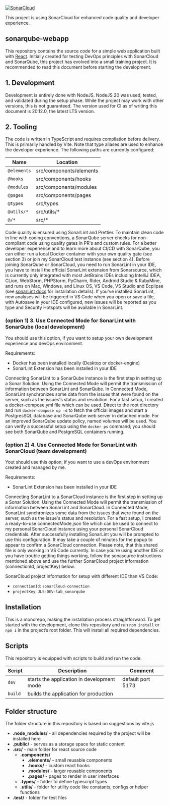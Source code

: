 [![SonarCloud](https://sonarcloud.io/images/project_badges/sonarcloud-black.svg)](https://sonarcloud.io/summary/new_code?id=JLS-DEV-lab_sonarqube)

This project is using SonarCloud for enhanced code quality and developer experience.

## sonarqube-webapp

This repository contains the source code for a simple web application built with [React](https://react.dev/). Initially created for testing DevOps principles with SonarCloud and SonarQube, this project has evolved into a small training project. It is recommended to read this document before starting the development.

## 1. Development

Development is entirely done with NodeJS. NodeJS 20 was used, tested, and validated during the setup phase. While the project may work with other versions, this is not guaranteed. The version used for CI as of writing this document is 20.12.0, the latest LTS version.

## 2. Tooling

The code is written in TypeScript and requires compilation before delivery. This is primarily handled by Vite. Note that type aliases are used to enhance the developer experience. The following paths are currently configured:

| Name        | Location                |
| ----------- | ----------------------- |
| `@elements` | src/components/elements |
| `@hooks`    | src/components/hooks    |
| `@modules`  | src/components/modules  |
| `@pages`    | src/components/pages    |
| `@types`    | src/types               |
| `@utils/*`  | src/utils/\*            |
| `@/*`       | src/\*                  |

Code quality is ensured using SonarLint and Prettier. To maintain clean code in line with coding conventions, a SonarQube server checks for non-compliant code using quality gates in PR's and custom rules. For a better developer experience and to learn more about CI/CD with SonarQube, you can either run a local Docker container with your own quality gate (see section 3) or join my SonarCloud test instance (see section 4). Before joining SonarQube or SonarCloud, you need to run SonarLint in your IDE, you have to install the official SonarLint extension from Sonarsource, which is currently only integrated with most JetBrains IDEs including IntelliJ IDEA, CLion, WebStorm, PHPStorm, PyCharm, Rider, Android Studio & RubyMine, and runs on Mac, Windows, and Linux OS, VS Code, VS Studio and Ecplipse (see [sonarLint docs](https://docs.sonarsource.com/sonarlint/intellij/) for installation details). If you've installed SonarLint, new analyses will be triggered in VS Code when you open or save a file, with Autosave in your IDE configured, new issues will be reported as you type and Security Hotspots will be available in SonarLint.

### (option 1) 3. Use Connected Mode for SonarLint with SonarQube (local development)

You should use this option, if you want to setup your own development experience and devOps environment.

Requirements:

- Docker has been installed locally (Desktop or docker-engine)
- SonarLint Extension has been installed in your IDE

Connecting SonarLint to a SonarQube instance is the first step in setting up a Sonar Solution. Using the Connected Mode will permit the transmission of information between SonarLint and SonarQube. In Connected Mode, SonarLint synchronizes some data from the issues that were found on the server, such as the issues's status and resolution. For a fast setup, I created a docker-compose.yml file which can be used. Direct to the root directory and run `docker-compose up -d` to fetch the official images and start a PostgresSQL database and SonarQube web server in detached mode. For an improved SonarQube update policy, named volumes will be used. You can verify a successful setup using the `docker ps` command; you should see both SonarQube and PostgreSQL containers running.

### (option 2) 4. Use Connected Mode for SonarLint with SonarCloud (team development)

Yout should use this option, if you want to use a devOps environment created and managed by me.

Requirements:

- SonarLint Extension has been installed in your IDE

Connecting SonarLint to a SonarCloud instance is the first step in setting up a Sonar Solution. Using the Connected Mode will permit the transmission of information between SonarLint and SonarCloud. In Connected Mode, SonarLint synchronizes some data from the issues that were found on the server, such as the issue's status and resolution. For a fast setup, I created a ready-to-use connectedMode.json file which can be used to connect to my personal SonarCloud instance using your personal SonarCloud credentials. After successfully installing SonarLint you will be prompted to use this configuration. It may take a couple of minutes for the popup to appear to confirm a SonarCloud connection. Please note, that this shared file is only working in VS Code currently. In case you're using another IDE or you have trouble getting things working, follow the sonasource instructions mentioned above and use the further SonarCloud project information (connectionId, projectKey) below.

SonarCloud project information for setup with different IDE than VS Code:

- `connectionId`: `sonarCloud-connection`
- `projectKey`: `JLS-DEV-lab_sonarqube`

## Installation

This is a monorepo, making the installation process straightforward. To get started with the development, clone this repository and run `npm install` or `npm i` in the project’s root folder. This will install all required dependencies.

## Scripts

This repository is equipped with scripts to build and run the code.

| Script  | Description                                | Comment           |
| ------- | ------------------------------------------ | ----------------- |
| `dev`   | starts the application in development mode | default port 5173 |
| `build` | builds the application for production      |                   |

## Folder structure

The folder structure in this repository is based on suggestions by vite.js

- **.node_modules/** - all dependencies required by the project will be installed here
- **.public/** - serves as a storage space for static content
- **.src/** - main folder for react source code
  - **.components/**
    - **.elements/** - small reusable components
    - **.hooks/** - custom react hooks
    - **.modules/** - larger reusable components
    - **.pages/** - pages to render in user interfaces
  - **.types/** - folder to define typescript types
  - **.utils/** - folder for utility code like constants, configs or helper functions
- **.test/** - folder for test files
